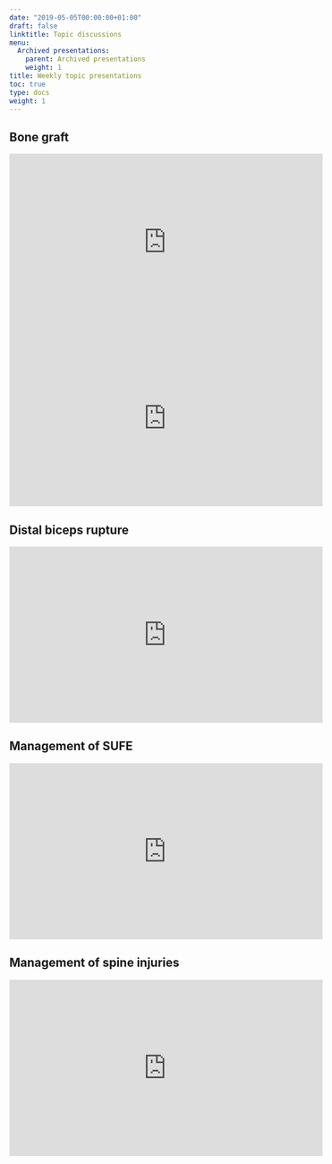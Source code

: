 ```yaml
---
date: "2019-05-05T00:00:00+01:00"
draft: false
linktitle: Topic discussions
menu:
  Archived presentations:
    parent: Archived presentations
    weight: 1
title: Weekly topic presentations
toc: true
type: docs
weight: 1
---
```

## Bone graft
<iframe width="560" height="315" src="https://www.youtube.com/embed/-MWy2vR_Qww" frameborder="0" allow="accelerometer; autoplay; clipboard-write; encrypted-media; gyroscope; picture-in-picture" allowfullscreen></iframe>

<iframe width="560" height="315" src="https://www.youtube.com/embed/4ln643jf9Fg" frameborder="0" allow="accelerometer; autoplay; clipboard-write; encrypted-media; gyroscope; picture-in-picture" allowfullscreen></iframe>

## Distal biceps rupture
<iframe width="560" height="315" src="https://www.youtube.com/embed/t-g_u5lv1s8" frameborder="0" allow="accelerometer; autoplay; clipboard-write; encrypted-media; gyroscope; picture-in-picture" allowfullscreen></iframe>

## Management of SUFE

<iframe width="560" height="315" src="https://www.youtube.com/embed/03xlCVNu-Pk" frameborder="0" allow="accelerometer; autoplay; clipboard-write; encrypted-media; gyroscope; picture-in-picture" allowfullscreen></iframe>

## Management of spine injuries

<iframe width="560" height="315" src="https://www.youtube.com/embed/5JyMJgCz-7Y" frameborder="0" allow="accelerometer; autoplay; clipboard-write; encrypted-media; gyroscope; picture-in-picture" allowfullscreen></iframe>